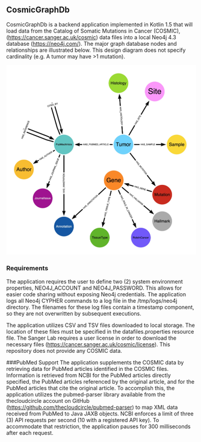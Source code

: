 ## CosmicGraphDb

CosmicGraphDb is a backend application implemented in Kotlin 1.5 that will
load data from the Catalog of Somatic Mutations in Cancer (COSMIC),
(https://cancer.sanger.ac.uk/cosmic) data files into a local Neo4j 4.3 database
(https://neo4j.com/). The major graph database nodes and relationships 
are illustrated below. This 
design diagram does not specify cardinality (e.g. A tumor may have >1 mutation).

![](DatabaseDesign.jpg)
### Requirements
The application requires the user to define two (2) system environment properties,
NEO4J_ACCOUNT and NEO4J_PASSWORD. This allows for easier code sharing without
exposing Neo4j credentials. The application logs all Neo4j CYPHER commands to a log
file in the /tmp/logs/neo4j directory. The filenames for these log files contain
a timestamp component, so they are not overwritten by subsequent executions.

The application utilizes CSV and TSV files downloaded to local storage. The location
of these files must be specified in the datafiles.properties resource file. The 
Sanger Lab requires a user license in order to download the necessary files
(https://cancer.sanger.ac.uk/cosmic/license). This repository does not provide any
COSMIC data. 

###PubMed Support
The application supplements the COSMIC data by retrieving data for PubMed articles
identified in the COSMIC files. Information is retrieved from NCBI
for the PubMed articles 
directly specified, the PubMed articles referenced by the original article, and for
the PubMed articles that cite the original article.
To accomplish this, the application utilizes the pubmed-parser library available 
from the thecloudcircle
account on GitHub (https://github.com/thecloudcircle/pubmed-parser) to map XML data
received from PubMed to Java JAXB objects.
NCBI enforces a limit of three (3) API requests per second
(10 with a registered API key). To accommodate that restriction,
the application pauses for 300 milliseconds after
each request.
